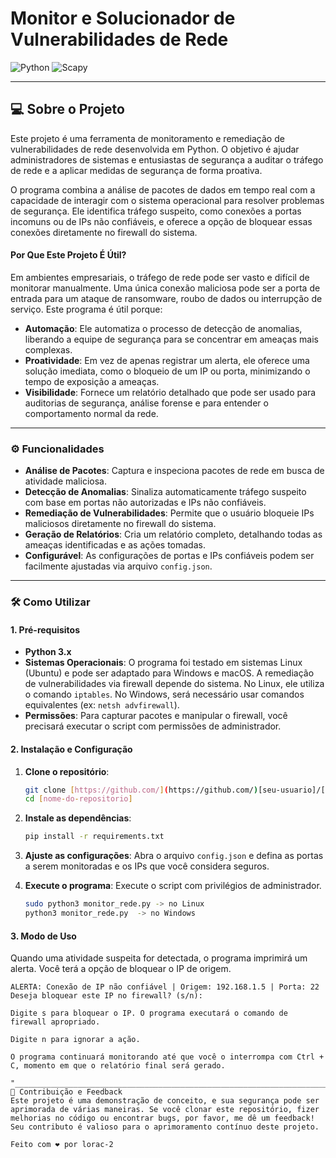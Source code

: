 # Monitor e Solucionador de Vulnerabilidades de Rede

![Python](https://img.shields.io/badge/Python-3776AB?style=for-the-badge&logo=python&logoColor=white)
![Scapy](https://img.shields.io/badge/Scapy-FFD700?style=for-the-badge&logo=scapy&logoColor=black)

---

## 💻 Sobre o Projeto

Este projeto é uma ferramenta de monitoramento e remediação de vulnerabilidades de rede desenvolvida em Python. O objetivo é ajudar administradores de sistemas e entusiastas de segurança a auditar o tráfego de rede e a aplicar medidas de segurança de forma proativa.

O programa combina a análise de pacotes de dados em tempo real com a capacidade de interagir com o sistema operacional para resolver problemas de segurança. Ele identifica tráfego suspeito, como conexões a portas incomuns ou de IPs não confiáveis, e oferece a opção de bloquear essas conexões diretamente no firewall do sistema.

#### Por Que Este Projeto É Útil?

Em ambientes empresariais, o tráfego de rede pode ser vasto e difícil de monitorar manualmente. Uma única conexão maliciosa pode ser a porta de entrada para um ataque de ransomware, roubo de dados ou interrupção de serviço. Este programa é útil porque:

* **Automação**: Ele automatiza o processo de detecção de anomalias, liberando a equipe de segurança para se concentrar em ameaças mais complexas.
* **Proatividade**: Em vez de apenas registrar um alerta, ele oferece uma solução imediata, como o bloqueio de um IP ou porta, minimizando o tempo de exposição a ameaças.
* **Visibilidade**: Fornece um relatório detalhado que pode ser usado para auditorias de segurança, análise forense e para entender o comportamento normal da rede.

---

### ⚙️ Funcionalidades

* **Análise de Pacotes**: Captura e inspeciona pacotes de rede em busca de atividade maliciosa.
* **Detecção de Anomalias**: Sinaliza automaticamente tráfego suspeito com base em portas não autorizadas e IPs não confiáveis.
* **Remediação de Vulnerabilidades**: Permite que o usuário bloqueie IPs maliciosos diretamente no firewall do sistema.
* **Geração de Relatórios**: Cria um relatório completo, detalhando todas as ameaças identificadas e as ações tomadas.
* **Configurável**: As configurações de portas e IPs confiáveis podem ser facilmente ajustadas via arquivo `config.json`.

---

### 🛠️ Como Utilizar

#### **1. Pré-requisitos**

* **Python 3.x**
* **Sistemas Operacionais**: O programa foi testado em sistemas Linux (Ubuntu) e pode ser adaptado para Windows e macOS. A remediação de vulnerabilidades via firewall depende do sistema. No Linux, ele utiliza o comando `iptables`. No Windows, será necessário usar comandos equivalentes (ex: `netsh advfirewall`).
* **Permissões**: Para capturar pacotes e manipular o firewall, você precisará executar o script com permissões de administrador.

#### **2. Instalação e Configuração**

1.  **Clone o repositório**:
    ```bash
    git clone [https://github.com/](https://github.com/)[seu-usuario]/[nome-do-repositorio].git
    cd [nome-do-repositorio]
    ```

2.  **Instale as dependências**:
    ```bash
    pip install -r requirements.txt
    ```

3.  **Ajuste as configurações**: Abra o arquivo `config.json` e defina as portas a serem monitoradas e os IPs que você considera seguros.

4.  **Execute o programa**: Execute o script com privilégios de administrador.
    ```bash
    sudo python3 monitor_rede.py -> no Linux
    python3 monitor_rede.py  -> no Windows
    ```

#### **3. Modo de Uso**

Quando uma atividade suspeita for detectada, o programa imprimirá um alerta. Você terá a opção de bloquear o IP de origem.

```text
ALERTA: Conexão de IP não confiável | Origem: 192.168.1.5 | Porta: 22
Deseja bloquear este IP no firewall? (s/n):

Digite s para bloquear o IP. O programa executará o comando de firewall apropriado.

Digite n para ignorar a ação.

O programa continuará monitorando até que você o interrompa com Ctrl + C, momento em que o relatório final será gerado.

"_______________________________________________________________________________________________________"
🤝 Contribuição e Feedback
Este projeto é uma demonstração de conceito, e sua segurança pode ser aprimorada de várias maneiras. Se você clonar este repositório, fizer melhorias no código ou encontrar bugs, por favor, me dê um feedback! Seu contributo é valioso para o aprimoramento contínuo deste projeto.

Feito com ❤️ por lorac-2

